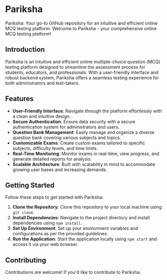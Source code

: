 # Pariksha
Pariksha: Your go-to GitHub repository for an intuitive and efficient online MCQ testing platform.
Welcome to Pariksha - your comprehensive online MCQ testing platform!

## Introduction
Pariksha is an intuitive and efficient online multiple-choice question (MCQ) testing platform designed to streamline the assessment process for students, educators, and professionals. With a user-friendly interface and robust backend system, Pariksha offers a seamless testing experience for both administrators and test-takers.

## Features
- **User-Friendly Interface**: Navigate through the platform effortlessly with a clean and intuitive design.
- **Secure Authentication**: Ensure data security with a secure authentication system for administrators and users.
- **Question Bank Management**: Easily manage and organize a diverse question bank covering various subjects and topics.
- **Customizable Exams**: Create custom exams tailored to specific subjects, difficulty levels, and time limits.
- **Real-Time Monitoring**: Monitor exams in real-time, view progress, and generate detailed reports for analysis.
- **Scalable Architecture**: Built with scalability in mind to accommodate growing user bases and increasing demands.

## Getting Started
Follow these steps to get started with Pariksha:
1. **Clone the Repository**: Clone this repository to your local machine using `git clone`.
2. **Install Dependencies**: Navigate to the project directory and install dependencies using `npm install`.
3. **Set Up Environment**: Set up your environment variables and configurations as per the provided guidelines.
4. **Run the Application**: Start the application locally using `npm start` and access it via your web browser.

## Contributing
Contributions are welcome! If you'd like to contribute to Pariksha.

